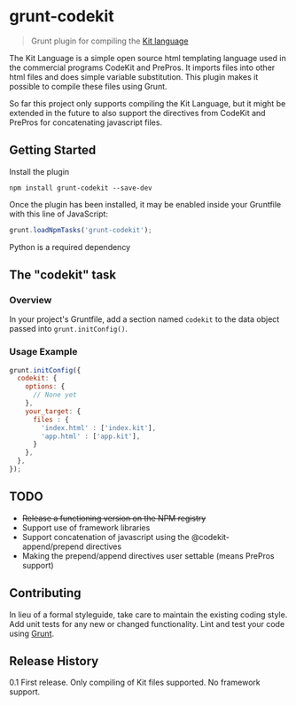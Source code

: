 # grunt-codekit

> Grunt plugin for compiling the <a href="http://incident57.com/codekit/kit.php">Kit language</a>

The Kit Language is a simple open source html templating language used in the commercial programs CodeKit and
PrePros. It imports files into other html files and does simple variable substitution. This plugin makes it possible to compile these files using Grunt.

So far this project only supports compiling the Kit Language, but it
might be extended in the future to also support the directives from
CodeKit and PrePros for concatenating javascript files.

## Getting Started

Install the plugin 

```shell
npm install grunt-codekit --save-dev
```

Once the plugin has been installed, it may be enabled inside your Gruntfile with this line of JavaScript:

```js
grunt.loadNpmTasks('grunt-codekit');
```

Python is a required dependency

## The "codekit" task

### Overview
In your project's Gruntfile, add a section named `codekit` to the data object passed into `grunt.initConfig()`.

### Usage Example

```js
grunt.initConfig({
  codekit: {
    options: {
      // None yet
    },
    your_target: {
      files : {
        'index.html' : ['index.kit'],
        'app.html' : ['app.kit'],
      }
    },
  },
});
```

## TODO
- <del>Release a functioning version on the NPM registry</del>
- Support use of framework libraries
- Support concatenation of javascript using the @codekit-append/prepend directives
- Making the prepend/append directives user settable (means PrePros support)

## Contributing
In lieu of a formal styleguide, take care to maintain the existing coding style. Add unit tests for any new or changed functionality. Lint and test your code using [Grunt](http://gruntjs.com/).

## Release History
0.1 First release. Only compiling of Kit files supported. No framework
support.
